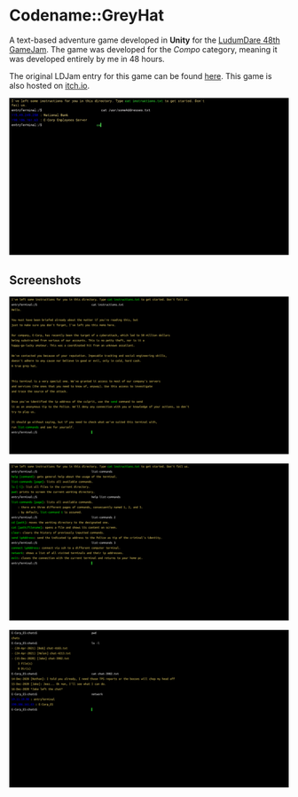 # Codename::GreyHat
A text-based adventure game developed in **Unity** for the [LudumDare 48th GameJam](https://ldjam.com/events/ludum-dare/48). The game was developed for the *Compo* category, meaning it was developed entirely by me in 48 hours.

The original LDJam entry for this game can be found [here](https://ldjam.com/events/ludum-dare/48/codenamegreyhat). This game is also hosted on [itch.io](https://train27.itch.io/codenamegreyhat).

![Exemplary gameplay](screenshots/Codename-GreyHat.gif)

## Screenshots

![Introduction screenshot](screenshots/screenshot1.png)

![Commands help screenshot](screenshots/screenshot2.png)

![Example of navigation screenshot](screenshots/screenshot3.png)
